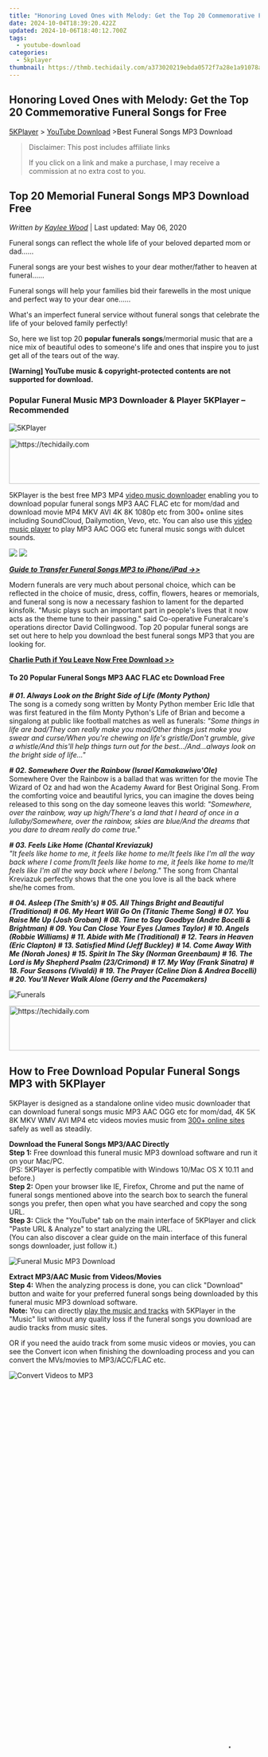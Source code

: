 ```yaml
---
title: "Honoring Loved Ones with Melody: Get the Top 20 Commemorative Funeral Songs for Free"
date: 2024-10-04T18:39:20.422Z
updated: 2024-10-06T18:40:12.700Z
tags:
  - youtube-download
categories:
  - 5kplayer
thumbnail: https://thmb.techidaily.com/a373020219ebda0572f7a28e1a91078afa265ccbfaa3c10d775518f24a91fa17.jpg
---
```


## Honoring Loved Ones with Melody: Get the Top 20 Commemorative Funeral Songs for Free

[5KPlayer](https://tools.techidaily.com/5kplayer/products/) \> [YouTube Download](https://tools.techidaily.com/5kplayer/youtube-download/) \>Best Funeral Songs MP3 Download

>  Disclaimer: This post includes affiliate links
>
>  If you click on a link and make a purchase, I may receive a commission at no extra cost to you.
>

## Top 20 Memorial Funeral Songs MP3 Download Free

 _Written by [Kaylee Wood](https://www.quora.com/profile/Amanda-Hu-21)_ | Last updated: May 06, 2020 

Funeral songs can reflect the whole life of your beloved departed mom or dad……

Funeral songs are your best wishes to your dear mother/father to heaven at funeral……

Funeral songs will help your families bid their farewells in the most unique and perfect way to your dear one……

What's an imperfect funeral service without funeral songs that celebrate the life of your beloved family perfectly!

  
So, here we list top 20 **popular funerals songs**/mermorial music that are a nice mix of beautiful odes to someone's life and ones that inspire you to just get all of the tears out of the way.

**\[Warning\] YouTube music & copyright-protected contents are not supported for download.**

### Popular Funeral Music MP3 Downloader & Player 5KPlayer – Recommended

![5KPlayer](https://www.5kplayer.com/youtube-download/img/5kplayer-icon-1202.png) 

<!-- affiliate ads begin -->
<a href="https://ephamedtechinc.pxf.io/c/5597632/2123508/26400" target="_top" id="2123508">
  <img src="//a.impactradius-go.com/display-ad/26400-2123508" border="0" alt="https://techidaily.com" width="728" height="90"/>
</a>
<img height="0" width="0" src="https://ephamedtechinc.pxf.io/i/5597632/2123508/26400" style="position:absolute;visibility:hidden;" border="0" />
<!-- affiliate ads end -->

5KPlayer is the best free MP3 MP4 [video music downloader](https://tools.techidaily.com/5kplayer/youtube-download/) enabling you to download popular funeral songs MP3 AAC FLAC etc for mom/dad and download movie MP4 MKV AVI 4K 8K 1080p etc from 300+ online sites including SoundCloud, Dailymotion, Vevo, etc. You can also use this [video music player](https://tools.techidaily.com/5kplayer/video-music-player/) to play MP3 AAC OGG etc funeral music songs with dulcet sounds.

[![](https://www.5kplayer.com/youtube-download/../button/freedownwhitewin.png)](https://tools.techidaily.com/5kplayer/products/) [![](https://www.5kplayer.com/youtube-download/../button/freedownbackmac.png)](https://tools.techidaily.com/5kplayer/products/) 

**_[Guide to Transfer Funeral Songs MP3 to iPhone/iPad ->>](https://tools.techidaily.com/5kplayer/iphone-manager/)_**

Modern funerals are very much about personal choice, which can be reflected in the choice of music, dress, coffin, flowers, heares or memorials, and funeral song is now a necessary fashion to lament for the departed kinsfolk. "Music plays such an important part in people's lives that it now acts as the theme tune to their passing." said Co-operative Funeralcare's operations director David Collingwood. Top 20 popular funeral songs are set out here to help you download the best funeral songs MP3 that you are looking for.

**[Charlie Puth if You Leave Now Free Download >>](https://tools.techidaily.com/5kplayer/iphone-manager/)**

#### **To 20 Popular Funeral Songs MP3 AAC FLAC etc Download Free**

_**\# 01\. Always Look on the Bright Side of Life (Monty Python)**_  
 The song is a comedy song written by Monty Python member Eric Idle that was first featured in the film Monty Python's Life of Brian and become a singalong at public like football matches as well as funerals: _"Some things in life are bad/They can really make you mad/Other things just make you swear and curse/When you're chewing on life's gristle/Don't grumble, give a whistle/And this'll help things turn out for the best.../And...always look on the bright side of life..."_ 

_**\# 02\. Somewhere Over the Rainbow (Israel Kamakawiwo'Ole)**_  
 Somewhere Over the Rainbow is a ballad that was written for the movie The Wizard of Oz and had won the Academy Award for Best Original Song. From the comforting voice and beautiful lyrics, you can imagine the doves being released to this song on the day someone leaves this world: _"Somewhere, over the rainbow, way up high/There's a land that I heard of once in a lullaby/Somewhere, over the rainbow, skies are blue/And the dreams that you dare to dream really do come true."_

_**\# 03\. Feels Like Home (Chantal Kreviazuk)**_  
_"It feels like home to me, it feels like home to me/It feels like I'm all the way back where I come from/It feels like home to me, it feels like home to me/It feels like I'm all the way back where I belong."_ The song from Chantal Kreviazuk perfectly shows that the one you love is all the back where she/he comes from.

_**\# 04\. Asleep (The Smith's)**_ 
 _**\# 05\. All Things Bright and Beautiful (Traditional)**_ 
 _**\# 06\. My Heart Will Go On (Titanic Theme Song)**_ 
 _**\# 07\. You Raise Me Up (Josh Groban)**_ 
 _**\# 08\. Time to Say Goodbye (Andre Bocelli & Brightman)**_ 
 _**\# 09\. You Can Close Your Eyes (James Taylor)**_ 
 _**\# 10\. Angels (Robbie Williams)**_ 
 _**\# 11\. Abide with Me (Traditional)**_ 
 _**\# 12\. Tears in Heaven (Eric Clapton)**_ 
 _**\# 13\. Satisfied Mind (Jeff Buckley)**_ 
 _**\# 14\. Come Away With Me (Norah Jones)**_ 
 _**\# 15\. Spirit In The Sky (Norman Greenbaum)**_ 
 _**\# 16\. The Lord is My Shepherd Psalm (23/Crimond)**_ 
 _**\# 17\. My Way (Frank Sinatra)**_ 
 _**\# 18\. Four Seasons (Vivaldi)**_ 
 _**\# 19\. The Prayer (Celine Dion & Andrea Bocelli)**_ 
 _**\# 20\. You'll Never Walk Alone (Gerry and the Pacemakers)**_

![Funerals](https://www.5kplayer.com/youtube-download/img/funeral-hky.jpg) 

<!-- affiliate ads begin -->
<a href="https://ephamedtechinc.pxf.io/c/5597632/2126493/26400" target="_top" id="2126493">
  <img src="//a.impactradius-go.com/display-ad/26400-2126493" border="0" alt="https://techidaily.com" width="640" height="90"/>
</a>
<img height="0" width="0" src="https://ephamedtechinc.pxf.io/i/5597632/2126493/26400" style="position:absolute;visibility:hidden;" border="0" />
<!-- affiliate ads end -->

## How to Free Download Popular Funeral Songs MP3 with 5KPlayer

5KPlayer is designed as a standalone online video music downloader that can download funeral songs music MP3 AAC OGG etc for mom/dad, 4K 5K 8K MKV WMV AVI MP4 etc videos movies music from [300+ online sites](https://tools.techidaily.com/5kplayer/youtube-download/) safely as well as steadily.

**Download the Funeral Songs MP3/AAC Directly**  
**Step 1:** Free download this funeral music MP3 download software and run it on your Mac/PC.   
 (PS: 5KPlayer is perfectly compatible with Windows 10/Mac OS X 10.11 and before.)  
**Step 2:** Open your browser like IE, Firefox, Chrome and put the name of funeral songs mentioned above into the search box to search the funeral songs you prefer, then open what you have searched and copy the song URL.   
**Step 3:** Click the "YouTube" tab on the main interface of 5KPlayer and click "Paste URL & Analyze" to start analyzing the URL.   
(You can also discover a clear guide on the main interface of this funeral songs downloader, just follow it.)

![Funeral Music MP3 Download](https://www.5kplayer.com/youtube-download/img/funeral-music-mp3-download.png) 

**Extract MP3/AAC Music from Videos/Movies**  
**Step 4:** When the analyzing process is done, you can click "Download" button and waite for your preferred funeral songs being downloaded by this funeral music MP3 download software.  
**Note:** You can directly [play the music and tracks](https://tools.techidaily.com/5kplayer/video-music-player/) with 5KPlayer in the "Music" list without any quality loss if the funeral songs you download are audio tracks from music sites.   
  
OR if you need the auido track from some music videos or movies, you can see the Convert icon when finishing the downloading process and you can convert the MVs/movies to MP3/ACC/FLAC etc.

![Convert Videos to MP3](https://www.5kplayer.com/youtube-download/img/convert-to-mp3.png) 

<!-- affiliate ads begin -->
<span id="1531882">
					<video width="864" height="1536" style="cursor:pointer"
           poster="//a.impactradius-go.com/display-clicktoplayimage/1531882.png"
           onclick="if(!this.playClicked){this.play();this.setAttribute('controls',true);this.playClicked=true;}">
	   <source src="//a.impactradius-go.com/display-ad/16446-1531882">
	   <img src="//a.impactradius-go.com/display-clicktoplayimage/1531882.png" style="border: none; height: 100%; width: 100%; object-fit: contain">
	</video>
	<div style="width:540px;text-align:center"><a href="javascript:window.open(decodeURIComponent('https%3A%2F%2Flaganoo.pxf.io%2Fc%2F5597632%2F1531882%2F16446'), '_blank');void(0);">Click here</a></div>
</span>
<img height="0" width="0" src="https://imp.pxf.io/i/5597632/1531882/16446" style="position:absolute;visibility:hidden;" border="0" />
<!-- affiliate ads end -->

[![](https://www.5kplayer.com/youtube-download/../button/freedownwhitewin.png)](https://tools.techidaily.com/5kplayer/products/) [![](https://www.5kplayer.com/youtube-download/../button/freedownbackmac.png)](https://tools.techidaily.com/5kplayer/products/)

<!-- affiliate ads begin -->
<a href="https://appsumo.8odi.net/c/5597632/2094477/7443" target="_top" id="2094477">
  <img src="//a.impactradius-go.com/display-ad/7443-2094477" border="0" alt="https://techidaily.com" width="728" height="90"/>
</a>
<img height="0" width="0" src="https://appsumo.8odi.net/i/5597632/2094477/7443" style="position:absolute;visibility:hidden;" border="0" />
<!-- affiliate ads end -->

<ins class="adsbygoogle"
     style="display:block"
     data-ad-format="autorelaxed"
     data-ad-client="ca-pub-7571918770474297"
     data-ad-slot="1223367746"></ins>

<ins class="adsbygoogle"
     style="display:block"
     data-ad-client="ca-pub-7571918770474297"
     data-ad-slot="8358498916"
     data-ad-format="auto"
     data-full-width-responsive="true"></ins>

<span class="atpl-alsoreadstyle">Also read:</span>
<div><ul>
<li><a href="https://fox-direct.techidaily.com/new-in-2024-navigating-new-horizons-a-tech-upgrade-blueprint/"><u>[New] In 2024, Navigating New Horizons A Tech Upgrade Blueprint</u></a></li>
<li><a href="https://extra-guidance.techidaily.com/updated-seamless-video-conferencing-zoom-and-xbox-playground/"><u>[Updated] Seamless Video Conferencing Zoom & Xbox Playground</u></a></li>
<li><a href="https://youtube-video-recordings.techidaily.com/2024-approved-beam-it-up-a-step-by-step-approach-to-youtube-video-luminance/"><u>2024 Approved Beam It Up A Step-By-Step Approach to YouTube Video Luminance</u></a></li>
<li><a href="https://youtube-video-recordings.techidaily.com/2024-approved-easily-enable-offline-access-to-youtube-on-iphoneipad/"><u>2024 Approved Easily Enable Offline Access to YouTube on iPhone/iPad</u></a></li>
<li><a href="https://youtube-video-recordings.techidaily.com/expand-access-to-creative-works-pick-from-the-best-free-youtube-shorts-downloader-apps/"><u>Expand Access to Creative Works Pick From the Best Free YouTube Shorts Downloader Apps</u></a></li>
<li><a href="https://android-pokemon-go.techidaily.com/in-2024-how-does-the-stardust-trade-cost-in-pokemon-go-on-nokia-105-classic-drfone-by-drfone-virtual-android/"><u>In 2024, How does the stardust trade cost In pokemon go On Nokia 105 Classic? | Dr.fone</u></a></li>
<li><a href="https://extra-approaches.techidaily.com/in-2024-storing-image-frames-from-videos-on-windows-11/"><u>In 2024, Storing Image Frames From Videos on Windows 11</u></a></li>
<li><a href="https://android-unlock.techidaily.com/in-2024-the-top-5-android-apps-that-use-fingerprint-sensor-to-lock-your-apps-on-motorola-moto-g23-by-drfone-android/"><u>In 2024, The Top 5 Android Apps That Use Fingerprint Sensor to Lock Your Apps On Motorola Moto G23</u></a></li>
<li><a href="https://youtube-video-recordings.techidaily.com/the-art-of-balancing-video-quality-and-adsense-revenue/"><u>The Art of Balancing Video Quality & AdSense Revenue</u></a></li>
<li><a href="https://eaxpv-info.techidaily.com/troubleshoot-corrupted-dji-drone-recordings-expert-tips-to-restore-phantom-video-playback-issues/"><u>Troubleshoot Corrupted DJI Drone Recordings – Expert Tips to Restore Phantom Video Playback Issues</u></a></li>
<li><a href="https://fox-hovers.techidaily.com/ultimate-pcmobile-mkv-viewer/"><u>Ultimate PC/Mobile MKV Viewer</u></a></li>
</ul></div>

